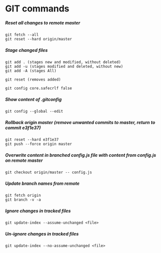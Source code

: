 GIT commands
==========

##### Reset all changes to remote master  
    git fetch --all
    git reset --hard origin/master

##### Stage changed files
    git add . (stages new and modified, without deleted)
    git add -u (stages modified and deleted, without new)
    git add -A (stages All)

    git reset (removes added)

    git config core.safecrlf false

##### Show content of .gitconfig
    git config --global --edit 

##### Rollback origin master (remove unwanted commits to master, return to commit e3f1e37)
    git reset --hard e3f1e37
    git push --force origin master

##### Overwrite content in branched config.js file with content from config.js on remote master
    git checkout origin/master -- config.js

##### Update branch names from remote
    git fetch origin
    git branch -v -a
    
##### Ignore changes in tracked files
    git update-index --assume-unchanged <file>
    
##### Un-ignore changes in tracked files    
    git update-index --no-assume-unchanged <file>
